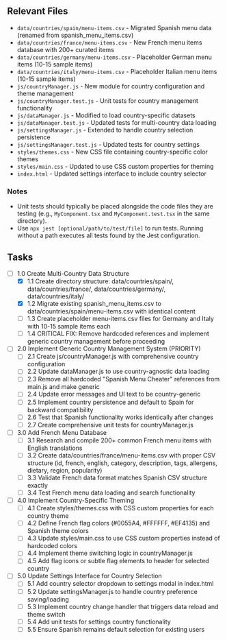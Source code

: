 ## Relevant Files

- `data/countries/spain/menu-items.csv` - Migrated Spanish menu data (renamed from spanish_menu_items.csv)
- `data/countries/france/menu-items.csv` - New French menu items database with 200+ curated items
- `data/countries/germany/menu-items.csv` - Placeholder German menu items (10-15 sample items)
- `data/countries/italy/menu-items.csv` - Placeholder Italian menu items (10-15 sample items)
- `js/countryManager.js` - New module for country configuration and theme management
- `js/countryManager.test.js` - Unit tests for country management functionality
- `js/dataManager.js` - Modified to load country-specific datasets
- `js/dataManager.test.js` - Updated tests for multi-country data loading
- `js/settingsManager.js` - Extended to handle country selection persistence
- `js/settingsManager.test.js` - Updated tests for country settings
- `styles/themes.css` - New CSS file containing country-specific color themes
- `styles/main.css` - Updated to use CSS custom properties for theming
- `index.html` - Updated settings interface to include country selector

### Notes

- Unit tests should typically be placed alongside the code files they are testing (e.g., `MyComponent.tsx` and `MyComponent.test.tsx` in the same directory).
- Use `npx jest [optional/path/to/test/file]` to run tests. Running without a path executes all tests found by the Jest configuration.

## Tasks

- [ ] 1.0 Create Multi-Country Data Structure
  - [x] 1.1 Create directory structure: data/countries/spain/, data/countries/france/, data/countries/germany/, data/countries/italy/
  - [x] 1.2 Migrate existing spanish_menu_items.csv to data/countries/spain/menu-items.csv with identical content
  - [ ] 1.3 Create placeholder menu-items.csv files for Germany and Italy with 10-15 sample items each
  - [ ] 1.4 CRITICAL FIX: Remove hardcoded references and implement generic country management before proceeding
- [ ] 2.0 Implement Generic Country Management System (PRIORITY)
  - [ ] 2.1 Create js/countryManager.js with comprehensive country configuration
  - [ ] 2.2 Update dataManager.js to use country-agnostic data loading
  - [ ] 2.3 Remove all hardcoded "Spanish Menu Cheater" references from main.js and make generic
  - [ ] 2.4 Update error messages and UI text to be country-generic
  - [ ] 2.5 Implement country persistence and default to Spain for backward compatibility
  - [ ] 2.6 Test that Spanish functionality works identically after changes
  - [ ] 2.7 Create comprehensive unit tests for countryManager.js
- [ ] 3.0 Add French Menu Database
  - [ ] 3.1 Research and compile 200+ common French menu items with English translations
  - [ ] 3.2 Create data/countries/france/menu-items.csv with proper CSV structure (id, french, english, category, description, tags, allergens, dietary, region, popularity)
  - [ ] 3.3 Validate French data format matches Spanish CSV structure exactly
  - [ ] 3.4 Test French menu data loading and search functionality
- [ ] 4.0 Implement Country-Specific Theming
  - [ ] 4.1 Create styles/themes.css with CSS custom properties for each country theme
  - [ ] 4.2 Define French flag colors (#0055A4, #FFFFFF, #EF4135) and Spanish theme colors
  - [ ] 4.3 Update styles/main.css to use CSS custom properties instead of hardcoded colors
  - [ ] 4.4 Implement theme switching logic in countryManager.js
  - [ ] 4.5 Add flag icons or subtle flag elements to header for selected country
- [ ] 5.0 Update Settings Interface for Country Selection
  - [ ] 5.1 Add country selector dropdown to settings modal in index.html
  - [ ] 5.2 Update settingsManager.js to handle country preference saving/loading
  - [ ] 5.3 Implement country change handler that triggers data reload and theme switch
  - [ ] 5.4 Add unit tests for settings country functionality
  - [ ] 5.5 Ensure Spanish remains default selection for existing users